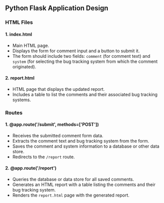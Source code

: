 ## Python Flask Application Design

### HTML Files

#### 1. **index.html**
- Main HTML page.
- Displays the form for comment input and a button to submit it.
- The form should include two fields: `comment` (for comment text) and `system` (for selecting the bug tracking system from which the comment originated).

#### 2. **report.html**
- HTML page that displays the updated report.
- Includes a table to list the comments and their associated bug tracking systems.

### Routes

#### 1. **@app.route('/submit', methods=['POST'])**
- Receives the submitted comment form data.
- Extracts the comment text and bug tracking system from the form.
- Saves the comment and system information to a database or other data store.
- Redirects to the `/report` route.

#### 2. **@app.route('/report')**
- Queries the database or data store for all saved comments.
- Generates an HTML report with a table listing the comments and their bug tracking system.
- Renders the `report.html` page with the generated report.